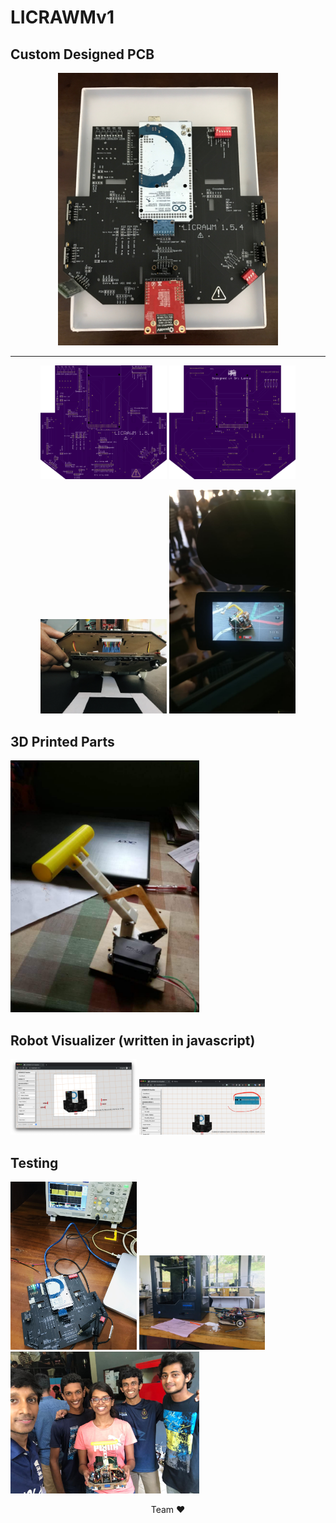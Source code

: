 # LICRAWMv1


## Custom Designed PCB
<p align="center">
 <img src="img/summary.jpg" width="70%"/>
 </p>
 

 <hr>
 
<p align="center">
  <tr>
    <td> <img src="img/9bce091a6496b01e20e28a16b17239b5.png" width="40%"/> </td>
    <td>  <img src="img/a180725e38f12c07dc380e0604d5f208.png" width="40%"/></td>
   </tr>
</p>


<p align="center">
  <tr>
    <td> <img src="img/IMG_5743.jpg" width="40%"/> </td>
    <td>  <img src="img/WhatsApp Image 2019-07-26 at 16.08.40.jpeg" width="40%"/></td>
   </tr>
 
 ## 3D Printed Parts 
  <tr>
    <td><img src="img/5961dd3d-0169-4989-812a-6c6c191a3147.jpg" width="60%"/></td>
   </tr>
   
 
 ## Robot Visualizer (written in javascript) 

   <tr>
    <td><img src="img/Screenshot 2019-05-17 at 12.52.51 PM.png" width="40%"/></td>
    <td><img src="img/Screenshot 2019-05-24 at 10.04.55 PM.png" width="40%"/></td>
   </tr>
 
 ## Testing  
   <tr>
    <td><img src="img/IMG_4811.jpg" width="40%"/></td>
 <td><img src="img/IMG_5389.jpg" width="40%"/></td>
   </tr>
 
  <tr>
    <td><img src="img/WhatsApp Image 2019-07-26 at 14.07.43.jpeg" width="60%"/></td>
   </tr>
   
</p>
<p align="center">Team ♥</p>

